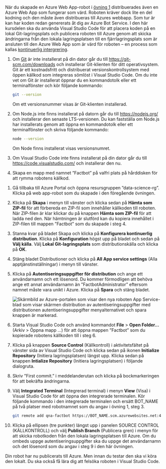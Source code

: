 När du skapade en Azure Web App-robot i [övning 1](#Exercise1) distribuerades även en Azure Web App som fungerar som värd. Roboten kräver dock lite en del kodning och den måste även distribueras till Azures webbapp. Som tur är kan har koden redan genererats åt dig av Azure Bot Service. I den här kursdelen ska du använda Visual Studio Code för att placera koden på en lokal Git-lagringsplats och publicera roboten till Azure genom att skicka ändringarna från den lokala lagringsplatsen till en fjärrlagringsplats som är ansluten till den Azure Web App som är värd för roboten – en process som kallas [kontinuerlig intergrering](https://en.wikipedia.org/wiki/Continuous_integration).

1. Om [Git](https://git-scm.com/) är inte installerat på din dator går du till https://git-scm.com/downloads och installerar Git-klienten för ditt operativsystem. Git är ett kostnadsfritt och distribuerat versionskontrollsystem med öppen källkod som integreras sömlöst i Visual Studio Code. Om du inte vet om Git är installerat öppnar du en kommandotolk eller ett terminalfönster och kör följande kommando:

    ```bash
    git --version
    ```

    Om ett versionsnummer visas är Git-klienten installerad.

1. Om Node.js inte finns installerat på datorn går du till https://nodejs.org/ och installerar den senaste LTS-versionen. Du kan fastställa om Node.js har installerats genom att öppna en kommandotolk eller ett terminalfönster och skriva följande kommando:

    ```bash
    node --version
    ```

    Om Node finns installerat visas versionsnumret.

1. Om Visual Studio Code inte finns installerat på din dator går du till https://code.visualstudio.com/ och installerar den nu.

1. Skapa en mapp med namnet ”Factbot” på valfri plats på hårddisken för att rymma robotens källkod.

<!---TODO: Update for sandbox?--->
1. Gå tillbaka till Azure Portal och öppna resursgruppen ”data-science-rg”. Klicka på web app-robot som du skapade i den föregående övningen.

1. Klicka på **Skapa** i menyn till vänster och klicka sedan på **Hämta som ZIP-fil** för att förbereda en ZIP-fil som innehåller källkoden till roboten. När ZIP-filen är klar klickar du på knappen **Hämta som ZIP-fil** för att ladda ned den. När hämtningen är slutförd kan du kopiera innehållet i ZIP-filen till mappen ”Factbot” som du skapade i steg 4.

1. Stanna kvar på bladet Skapa och klicka på **Konfigurera kontinuerlig distribution**. Klicka på **Konfiguration** högst upp på bladet och sedan på **Välj källa**. Välj **Lokal Git-lagringsplats** som distributionskälla och klicka på **OK**.

1. Stäng bladet Distributioner och klicka på **All App service settings** (Alla apptjänstinställningar) i menyn till vänster.

1. Klicka på **Autentiseringsuppgifter för distribution** och ange ett användarnamn och ett lösenord. Du kommer förmodligen att behöva ange ett annat användarnamn än ”FactbotAdministrator” eftersom namnet måste vara unikt i Azure. Klicka på **Spara** och stäng bladet.

    ![Skärmbild av Azure-portalen som visar den nya roboten App Service-blad som visar skärmen distribution av autentiseringsuppgifter med distributionen autentiseringsuppgifter menyalternativet och spara knappen är markerad.](../media/4-portal-enter-ci-creds.png)

1. Starta Visual Studio Code och använd kommandot **File** > **Open Folder...** (Arkiv > Öppna mapp ...) för att öppna mappen ”Factbot” som du kopierade robotens källkoden till i steg 6.

1. Klicka på knappen **Source Control** (Källkontroll) i aktivitetsfältet på vänster sida av Visual Studio Code och klicka sedan på ikonen **Initialize Repository** (Initiera lagringsplatsen) längst upp. Klicka sedan på knappen **Intialize Repository** (Initiera lagringsplatsen) i följande dialogruta.

1. Skriv ”First commit.” i meddelanderutan och klicka på bockmarkeringen för att bekräfta ändringarna.

1. Välj **Integrated Terminal** (Integrerad terminal) i menyn **View** (Visa) i Visual Studio Code för att öppna den integrerade terminalen. Kör följande kommando i den integrerade terminalen och ersätt BOT_NAME på två platser med robotnamnet som du angav i övning 1, steg 3.

    ```bash
    git remote add qna-factbot https://BOT_NAME.scm.azurewebsites.net:443/BOT_NAME.git
    ```

1. Klicka på ellipsen (tre punkter) längst upp i panelen SOURCE CONTROL (KÄLLKONTROLL) och välj **Publish Branch** (Publicera gren) i menyn för att skicka robotkoden från den lokala lagringsplatsen till Azure. Om du ombeds uppge autentiseringsuppgifter ska du uppge det användarnamn och det lösenord som du angav i steg 9 i den här övningen.

Din robot har nu publicerats till Azure. Men innan du testar den ska vi köra den lokalt. Du ska också få lära dig att felsöka roboten i Visual Studio Code.
